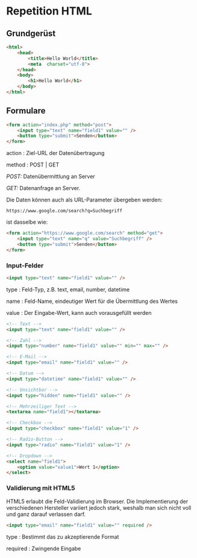 # Repetition HTML

## Grundgerüst
```html
<html>
    <head>
        <title>Hello World</title>
        <meta  charset="utf-8">
    </head>
    <body>
        <h1>Hello World</h1>
    </body>
</html>
```
## Formulare
```html
<form action="index.php" method="post">
    <input type="text" name="field1" value="" />
    <button type="submit">Senden</button>
</form>
```
action
: Ziel-URL der Datenübertragung

method
: POST | GET

*POST:* Datenübermittlung an Server

*GET:* Datenanfrage an Server. 

Die Daten können auch als URL-Parameter übergeben werden: 

 `https://www.google.com/search?q=Suchbegriff`

 ist dasselbe wie:
```html
<form action="https://www.google.com/search" method="get">
    <input type="text" name="q" value="Suchbegriff" />
    <button type="submit">Senden</button>
</form>
```

### Input-Felder
```html
<input type="text" name="field1" value="" />
```

type
: Feld-Typ, z.B. text, email, number, datetime

name 
: Feld-Name, eindeutiger Wert für die Übermittlung des Wertes

value 
: Der Eingabe-Wert, kann auch vorausgefüllt werden

```html
<!-- Text -->
<input type="text" name="field1" value="" />

<!-- Zahl -->
<input type="number" name="field1" value="" min="" max="" />

<!-- E-Mail -->
<input type="email" name="field1" value="" />

<!-- Datum -->
<input type="datetime" name="field1" value="" />

<!-- Unsichtbar -->
<input type="hidden" name="field1" value="" />

<!-- Mehrzeiliger Text -->
<textarea name="field1"></textarea>

<!-- Checkbox -->
<input type="checkbox" name="field1" value="1" />

<!-- Radio-Button -->
<input type="radio" name="field1" value="1" />

<!-- Dropdown -->
<select name="field1">
    <option value="value1">Wert 1</option>
</select>
```
### Validierung mit HTML5
HTML5 erlaubt die Feld-Validierung im Browser. Die Implementierung der verschiedenen Hersteller variiert jedoch stark, weshalb man sich nicht voll und ganz darauf verlassen darf.
```html
<input type="email" name="field1" value="" required />
```
type
: Bestimmt das zu akzeptierende Format 

required
: Zwingende Eingabe

<!--stackedit_data:
eyJoaXN0b3J5IjpbMTA1OTQ1MjQ3Nl19
-->